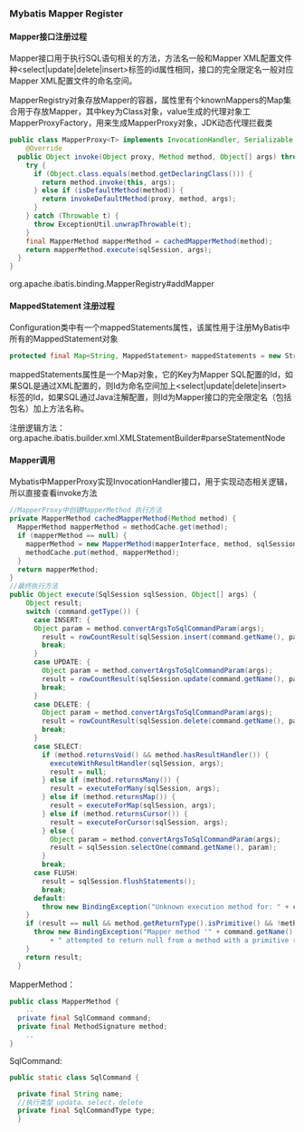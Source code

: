### Mybatis Mapper Register

#### Mapper接口注册过程

Mapper接口用于执行SQL语句相关的方法，方法名一般和Mapper XML配置文件种<select|update|delete|insert>标签的id属性相同，接口的完全限定名一般对应Mapper XML配置文件的命名空间。

MapperRegistry对象存放Mapper的容器，属性里有个knownMappers的Map集合用于存放Mapper，其中key为Class对象，value生成的代理对象工MapperProxyFactory，用来生成MapperProxy对象，JDK动态代理拦截类

```java
public class MapperProxy<T> implements InvocationHandler, Serializable {
    @Override
  public Object invoke(Object proxy, Method method, Object[] args) throws Throwable {
    try {
      if (Object.class.equals(method.getDeclaringClass())) {
        return method.invoke(this, args);
      } else if (isDefaultMethod(method)) {
        return invokeDefaultMethod(proxy, method, args);
      }
    } catch (Throwable t) {
      throw ExceptionUtil.unwrapThrowable(t);
    }
    final MapperMethod mapperMethod = cachedMapperMethod(method);
    return mapperMethod.execute(sqlSession, args);
  }
}
```

org.apache.ibatis.binding.MapperRegistry#addMapper 

#### MappedStatement 注册过程

Configuration类中有一个mappedStatements属性，该属性用于注册MyBatis中所有的MappedStatement对象

```java
protected final Map<String, MappedStatement> mappedStatements = new StrictMap<MappedStatement>("Mapped Statements collection");
```

mappedStatements属性是一个Map对象，它的Key为Mapper SQL配置的Id，如果SQL是通过XML配置的，则Id为命名空间加上<select|update|delete|insert>标签的Id，如果SQL通过Java注解配置，则Id为Mapper接口的完全限定名（包括包名）加上方法名称。

注册逻辑方法：org.apache.ibatis.builder.xml.XMLStatementBuilder#parseStatementNode

#### Mapper调用

Mybatis中MapperProxy实现InvocationHandler接口，用于实现动态相关逻辑，所以直接查看invoke方法

```java
//MapperProxy中创建MapperMethod 执行方法
private MapperMethod cachedMapperMethod(Method method) {
  MapperMethod mapperMethod = methodCache.get(method);
  if (mapperMethod == null) {
    mapperMethod = new MapperMethod(mapperInterface, method, sqlSession.getConfiguration());
    methodCache.put(method, mapperMethod);
  }
  return mapperMethod;
}
//最终执行方法
public Object execute(SqlSession sqlSession, Object[] args) {
    Object result;
    switch (command.getType()) {
      case INSERT: {
      Object param = method.convertArgsToSqlCommandParam(args);
        result = rowCountResult(sqlSession.insert(command.getName(), param));
        break;
      }
      case UPDATE: {
        Object param = method.convertArgsToSqlCommandParam(args);
        result = rowCountResult(sqlSession.update(command.getName(), param));
        break;
      }
      case DELETE: {
        Object param = method.convertArgsToSqlCommandParam(args);
        result = rowCountResult(sqlSession.delete(command.getName(), param));
        break;
      }
      case SELECT:
        if (method.returnsVoid() && method.hasResultHandler()) {
          executeWithResultHandler(sqlSession, args);
          result = null;
        } else if (method.returnsMany()) {
          result = executeForMany(sqlSession, args);
        } else if (method.returnsMap()) {
          result = executeForMap(sqlSession, args);
        } else if (method.returnsCursor()) {
          result = executeForCursor(sqlSession, args);
        } else {
          Object param = method.convertArgsToSqlCommandParam(args);
          result = sqlSession.selectOne(command.getName(), param);
        }
        break;
      case FLUSH:
        result = sqlSession.flushStatements();
        break;
      default:
        throw new BindingException("Unknown execution method for: " + command.getName());
    }
    if (result == null && method.getReturnType().isPrimitive() && !method.returnsVoid()) {
      throw new BindingException("Mapper method '" + command.getName() 
          + " attempted to return null from a method with a primitive return type (" + method.getReturnType() + ").");
    }
    return result;
  }
```

MapperMethod：

```JAVA
public class MapperMethod {
	..
  private final SqlCommand command;
  private final MethodSignature method;
    ..
}
```

SqlCommand:

```java
public static class SqlCommand {

  private final String name;
  //执行类型 updata、select，delete
  private final SqlCommandType type;
  }
```

